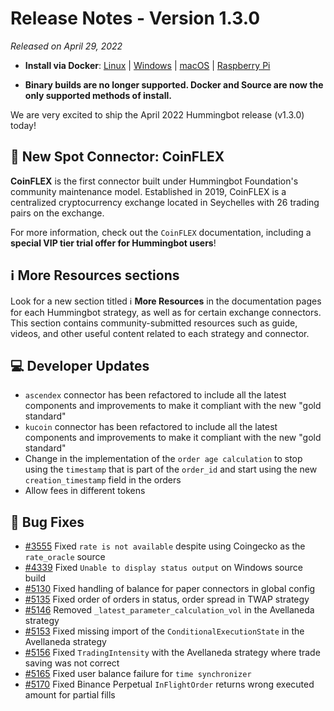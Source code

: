 # Release Notes - Version 1.3.0

*Released on April 29, 2022*

- **Install via Docker**: [Linux](../installation/docker.md) | [Windows](../installation/docker.md) | [macOS](../installation/docker.md) | [Raspberry Pi](../installation/raspberry-pi.md)

- **Binary builds are no longer supported. Docker and Source are now the only supported methods of install.**

We are very excited to ship the April 2022 Hummingbot release (v1.3.0) today!

## 🔗 New Spot Connector: CoinFLEX

**CoinFLEX** is the first connector built under Hummingbot Foundation's community maintenance model. Established in 2019, CoinFLEX is a centralized cryptocurrency exchange located in Seychelles with 26 trading pairs on the exchange.

For more information, check out the `CoinFLEX` documentation, including a **special VIP tier trial offer for Hummingbot users**!

## ℹ️ More Resources sections

Look for a new section titled ℹ️ **More Resources** in the documentation pages for each Hummingbot strategy, as well as for certain exchange connectors. This section contains community-submitted resources such as guide, videos, and other useful content related to each strategy and connector.

## 💻 Developer Updates

- `ascendex` connector has been refactored to include all the latest components and improvements to make it compliant with the new "gold standard"
- `kucoin` connector has been refactored to include all the latest components and improvements to make it compliant with the new "gold standard"
- Change in the implementation of the `order age calculation` to stop using the `timestamp` that is part of the `order_id` and start using the new `creation_timestamp` field in the orders
- Allow fees in different tokens

## 🐛 Bug Fixes

- [#3555](https://github.com/hummingbot/hummingbot/issues/3555) Fixed `rate is not available` despite using Coingecko as the `rate_oracle` source
- [#4339](https://github.com/hummingbot/hummingbot/issues/4339) Fixed `Unable to display status output` on Windows source build
- [#5130](https://github.com/hummingbot/hummingbot/issues/5130) Fixed handling of balance for paper connectors in global config
- [#5135](https://github.com/hummingbot/hummingbot/issues/5135) Fixed order of orders in status, order spread in TWAP strategy
- [#5146](https://github.com/hummingbot/hummingbot/issues/5146) Removed `_latest_parameter_calculation_vol` in the Avellaneda strategy
- [#5153](https://github.com/hummingbot/hummingbot/issues/5153) Fixed missing import of the `ConditionalExecutionState` in the Avellaneda strategy
- [#5156](https://github.com/hummingbot/hummingbot/issues/5156) Fixed `TradingIntensity` with the Avellaneda strategy where trade saving was not correct
- [#5165](https://github.com/hummingbot/hummingbot/issues/5165) Fixed user balance failure for `time synchronizer`
- [#5170](https://github.com/hummingbot/hummingbot/issues/5170) Fixed Binance Perpetual `InFlightOrder` returns wrong executed amount for partial fills
